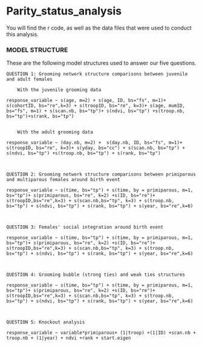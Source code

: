 # Parity_status_analysis
You will find the r code, as well as the data files that were used to conduct this analysis. 



### MODEL STRUCTURE ###

These are the following model structures used to answer our five questions. 

    QUESTION 1: Grooming network structure comparisons between juvenile and adult females

        With the juvenile grooming data

    response_variable ~ s(age, m=2) + s(age, ID, bs="fs", m=1)+ s(cohortID, bs="re",k=3) + s(troopID, bs="re", k=3)+ s(age, mumID, bs="fs", m=1) + s(scan.nb, bs="tp")+ s(ndvi, bs="tp") +s(troop.nb, bs="tp")+s(rank, bs="tp")
    

        With the adult grooming data

    response_variable ~ (day.nb, m=2) +  s(day.nb, ID, bs="fs", m=1)+ s(troopID, bs="re", k=3)+ s(yday, bs="cc") + s(scan.nb, bs="tp") + s(ndvi, bs="tp") +s(troop.nb, bs="tp") + s(rank, bs="tp")



    QUESTION 2: Grooming network structure comparisons between primiparous and multiparous females around birth event

    response_variable ~ s(time, bs="tp") + s(time, by = primiparous, m=1, bs="tp")+ s(primiparous, bs="re", k=2) +s(ID, bs="re")+ s(troopID,bs="re",k=3) + s(scan.nb,bs="tp", k=3) + s(troop.nb, bs="tp") + s(ndvi, bs="tp") + s(rank, bs="tp") + s(year, bs="re",k=6)

    

    QUESTION 3: Females' social integration around birth event

    response_variable ~ s(time, bs="tp") + s(time, by = primiparous, m=1, bs="tp")+ s(primiparous, bs="re", k=2) +s(ID, bs="re")+ s(troopID,bs="re",k=3) + s(scan.nb,bs="tp", k=3) + s(troop.nb, bs="tp") + s(ndvi, bs="tp") + s(rank, bs="tp") + s(year, bs="re",k=6)

    

    QUESTION 4: Grooming bubble (strong ties) and weak ties structures

    response_variable ~ s(time, bs="tp") + s(time, by = primiparous, m=1, bs="tp")+ s(primiparous, bs="re", k=2) +s(ID, bs="re")+ s(troopID,bs="re",k=3) + s(scan.nb,bs="tp", k=3) + s(troop.nb, bs="tp") + s(ndvi, bs="tp") + s(rank, bs="tp") + s(year, bs="re",k=6)

    

    QUESTION 5: Knockout analysis

    response_variable ~ variable*primiparous+ (1|troop) +(1|ID) +scan.nb + troop.nb + (1|year) + ndvi +rank + start.eigen

    
